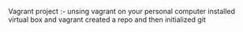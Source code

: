 Vagrant project :- unsing vagrant on your personal computer
installed virtual box and vagrant
created a repo and then initialized git
